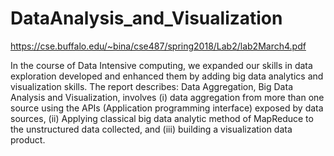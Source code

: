 # DataAnalysis_and_Visualization

https://cse.buffalo.edu/~bina/cse487/spring2018/Lab2/lab2March4.pdf

In the course of Data Intensive computing, we expanded our skills in data exploration developed and enhanced them by adding
big data analytics and visualization skills. The report describes: Data Aggregation, Big Data
Analysis and Visualization, involves 
(i) data aggregation from more than one source using the APIs
(Application programming interface) exposed by data sources,
(ii) Applying classical big data analytic
method of MapReduce to the unstructured data collected, and 
(iii) building a visualization data product.
